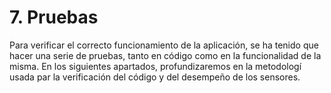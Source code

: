 # 7. Pruebas

Para verificar el correcto funcionamiento de la aplicación, se ha tenido que hacer una serie de pruebas, tanto en código como en la funcionalidad de la misma. En los siguientes apartados, profundizaremos en la metodologí usada par la verificación del código y del desempeño de los sensores.